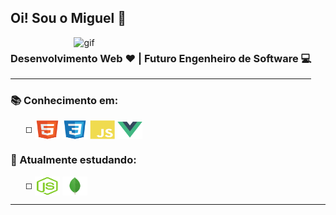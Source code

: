 ## Oi! Sou o Miguel 👋
<div style="display: inline-block;">
  <img align="right" width="380" alt="gif" src="https://user-images.githubusercontent.com/80494880/131232836-aa06d8cf-1fdd-4486-84fd-a7cdc6837589.gif">
  <h3>Desenvolvimento Web ❤ | Futuro Engenheiro de Software 💻</h3>
  <hr>
    <h3>📚 Conhecimento em: </h3>
    &nbsp; &nbsp; &nbsp;
    ◻ <img align="center" alt="Miguel-HTML" height="30" width="40" src="https://raw.githubusercontent.com/devicons/devicon/master/icons/html5/html5-original.svg">
    <img align="center" alt="Miguel-CSS" height="30" width="40" src="https://raw.githubusercontent.com/devicons/devicon/master/icons/css3/css3-original.svg">
    <img align="center" alt="Miguel-Js" height="30" width="40" src="https://raw.githubusercontent.com/devicons/devicon/master/icons/javascript/javascript-plain.svg">
    <img align="center" alt="Miguel-vueJS" height="30" width="40" src="https://raw.githubusercontent.com/devicons/devicon/master/icons/vuejs/vuejs-original.svg">
  <br>
    <h3>🌱 Atualmente estudando:</h3>
    &nbsp; &nbsp; &nbsp;
    ◻ <img align="center" alt="Miguel-nodeJS" height="30" width="40" src="https://raw.githubusercontent.com/devicons/devicon/master/icons/nodejs/nodejs-original.svg">
    <img align="center" alt="Miguel-mongoDB" height="30" width="40" src="https://raw.githubusercontent.com/devicons/devicon/master/icons/mongodb/mongodb-original.svg">
</div>

<hr><br>
